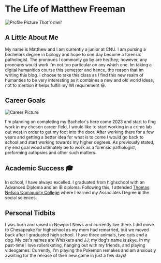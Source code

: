 # **The Life of Matthew Freeman**

![Profile Picture](https://goldentoad12.github.io/matthew-freeman-CNU/images/profile.png)
*That's me!!*

## A Little About Me

My name is Matthew and I am currently a junior at CNU. I am pursing a bachelors degree in biology and hope to one day become a forensic pathologist. The pronouns I commonly  go by are he/they; however, any pronouns would work I'm not too particular on any which one. Im taking a digital humanities course this semester and hence, the reason that im writing this blog. I choose to take this class as I find this new realm of humanties to be very interesting as it combines a new and old world ideas, not to mention it helps fulfill my WI requirement :laughing:.

## Career Goals

![Career Picture](https://goldentoad12.github.io/matthew-freeman-CNU/images/skull.jpg)

I'm planning on completing my Bachelor's here come 2023 and start to fing work in my chosen career field. I would like to start working in a crime lab out west in order to get my foot into the door. After working there for a few years and getting a better idea for what is to come I would go back to school and start working towards my higher degrees. As previously stated, my end goal woud ultimately be to work as a forensic pathologist, preforming autopsies and other such matters.

## Academic Success 🎓

In school, I have always excelled. I graduated from highschool with an Advanced Diploma and an IB diploma. Following this, I attended [Thomas Nelson Community College](https://www.tncc.edu/) where I earned my Associates Degree in the social sciences.

## Personal Tidbits

I was born and raised in Newport News and currently live there. I did move to Chesapeake for highschool as my mom had remarried, but we moved back after I graduated high school. I have three animals, two cats and a dog. My cat's names are Whiskers and JJ; my dog's name is skye. In my past-time I love rollerskating, hanging out with my friends, and playing videogames. Currently, I'm playing the Pokemon remakes and am anxiously awaiting for the release of their new game in just a few days!

